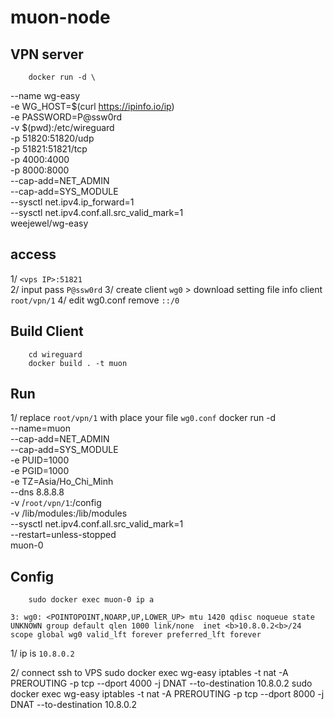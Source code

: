 # muon-node

## VPN server
        docker run -d \
  --name wg-easy \
  -e WG_HOST=$(curl https://ipinfo.io/ip) \
  -e PASSWORD=P@ssw0rd \
  -v $(pwd):/etc/wireguard \
  -p 51820:51820/udp \
  -p 51821:51821/tcp \
  -p 4000:4000 \
  -p 8000:8000 \
  --cap-add=NET_ADMIN \
  --cap-add=SYS_MODULE \
  --sysctl net.ipv4.ip_forward=1 \
  --sysctl net.ipv4.conf.all.src_valid_mark=1 \
  weejewel/wg-easy
## access
1/ `<vps IP>:51821`  
2/ input pass `P@ssw0rd`
3/ create client `wg0` > download setting file info client `root/vpn/1`
4/ edit wg0.conf remove `::/0`     



## Build Client
        cd wireguard
        docker build . -t muon
## Run
1/ replace `root/vpn/1` with place your file `wg0.conf`
        docker run -d \
        --name=muon \
        --cap-add=NET_ADMIN \
        --cap-add=SYS_MODULE \
        -e PUID=1000 \
        -e PGID=1000 \
        -e TZ=Asia/Ho_Chi_Minh \
        --dns 8.8.8.8 \
        -v /`root/vpn/1`:/config \
        -v /lib/modules:/lib/modules \
        --sysctl net.ipv4.conf.all.src_valid_mark=1 \
        --restart=unless-stopped \
        muon-0
## Config
        sudo docker exec muon-0 ip a

`3: wg0: <POINTOPOINT,NOARP,UP,LOWER_UP> mtu 1420 qdisc noqueue state UNKNOWN group default qlen 1000
link/none 
inet <b>10.8.0.2<b>/24 scope global wg0
valid_lft forever preferred_lft forever`

1/ ip is `10.8.0.2`

2/ connect ssh to VPS
        sudo docker exec wg-easy iptables -t nat -A PREROUTING -p tcp --dport 4000 -j DNAT --to-destination 10.8.0.2
        sudo docker exec wg-easy iptables -t nat -A PREROUTING -p tcp --dport 8000 -j DNAT --to-destination 10.8.0.2

